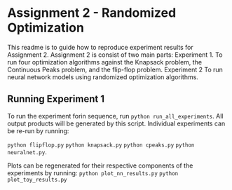 # Assignment 2 - Randomized Optimization
This readme is to guide how to reproduce experiment results for Assignment 2.
Assignment 2 is consist of two main parts:
Experiment 1. To run four optimization algorithms against the Knapsack problem, the Continuous Peaks problem, and the flip-flop problem.
Experiment 2 To run neural network models using randomized optimization algorithms. 

## Running Experiment 1
To run the experiment forin sequence, run `python run_all_experiments`. All output products will be generated by this script.
Individual experiments can be re-run by running:

`python flipflop.py`
`python knapsack.py`
`python cpeaks.py`
`python neuralnet.py`.

Plots can be regenerated for their respective components of the experiments by running:
`python plot_nn_results.py`
`python plot_toy_results.py`
